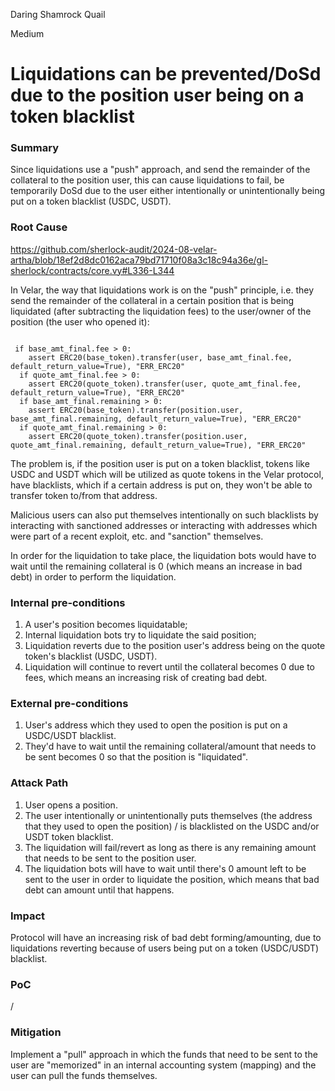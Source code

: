 Daring Shamrock Quail

Medium

# Liquidations can be prevented/DoSd due to the position user being on a token blacklist

### Summary

Since liquidations use a "push" approach, and send the remainder of the collateral to the position user, this can cause liquidations to fail, be temporarily DoSd due to the user either intentionally or unintentionally being put on a token blacklist (USDC, USDT). 

### Root Cause

https://github.com/sherlock-audit/2024-08-velar-artha/blob/18ef2d8dc0162aca79bd71710f08a3c18c94a36e/gl-sherlock/contracts/core.vy#L336-L344

In Velar, the way that liquidations work is on the "push" principle, i.e. they send the remainder of the collateral in a certain position that is being liquidated (after subtracting the liquidation fees) to the user/owner of the position (the user who opened it): 

```solidity

 if base_amt_final.fee > 0:
    assert ERC20(base_token).transfer(user, base_amt_final.fee, default_return_value=True), "ERR_ERC20"
  if quote_amt_final.fee > 0:
    assert ERC20(quote_token).transfer(user, quote_amt_final.fee, default_return_value=True), "ERR_ERC20"
  if base_amt_final.remaining > 0:
    assert ERC20(base_token).transfer(position.user, base_amt_final.remaining, default_return_value=True), "ERR_ERC20"
  if quote_amt_final.remaining > 0:
    assert ERC20(quote_token).transfer(position.user, quote_amt_final.remaining, default_return_value=True), "ERR_ERC20"

```

The problem is, if the position user is put on a token blacklist, tokens like USDC and USDT which will be utilized as quote tokens in the Velar protocol, have blacklists, which if a certain address is put on, they won't be able to transfer token to/from that address. 

Malicious users can also put themselves intentionally on such blacklists by interacting with sanctioned addresses or interacting with addresses which were part of a recent exploit, etc. and "sanction" themselves.

In order for the liquidation to take place, the liquidation bots would have to wait until the remaining collateral is 0 (which means an increase in bad debt) in order to perform the liquidation. 

### Internal pre-conditions

1. A user's position becomes liquidatable;
2. Internal liquidation bots try to liquidate the said position;
3. Liquidation reverts due to the position user's address being on the quote token's blacklist (USDC, USDT).
4. Liquidation will continue to revert until the collateral becomes 0 due to fees, which means an increasing risk of creating bad debt. 

### External pre-conditions

1. User's address which they used to open the position is put on a USDC/USDT blacklist. 
2. They'd have to wait until the remaining collateral/amount that needs to be sent becomes 0 so that the position is "liquidated".


### Attack Path

1. User opens a position.
2. The user intentionally or unintentionally puts themselves (the address that they used to open the position) / is blacklisted on the USDC and/or USDT token blacklist.
3. The liquidation will fail/revert as long as there is any remaining amount that needs to be sent to the position user.
4. The liquidation bots will have to wait until there's 0 amount left to be sent to the user in order to liquidate the position, which means that bad debt can amount until that happens. 

### Impact

Protocol will have an increasing risk of bad debt forming/amounting, due to liquidations reverting because of users being put on a token (USDC/USDT) blacklist. 

### PoC

/

### Mitigation

Implement a "pull" approach in which the funds that need to be sent to the user are "memorized" in an internal accounting system (mapping) and the user can pull the funds themselves. 